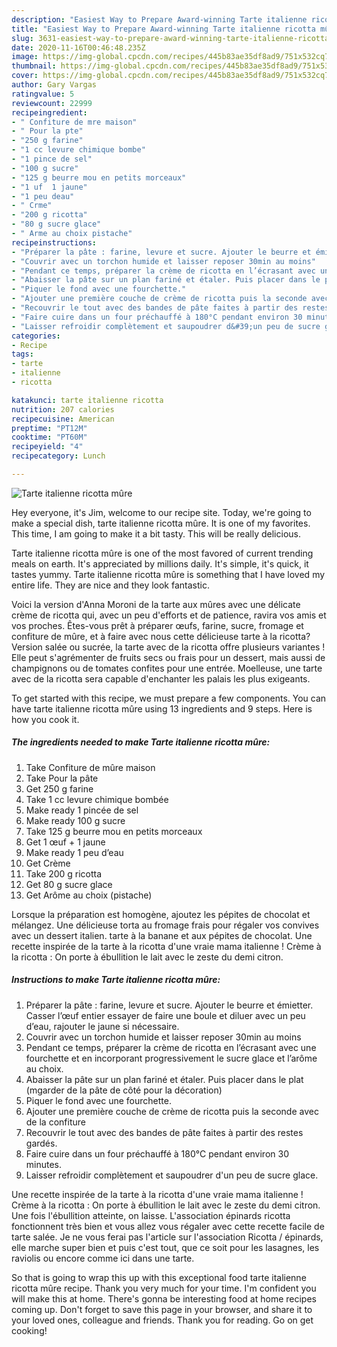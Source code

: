 ```yaml
---
description: "Easiest Way to Prepare Award-winning Tarte italienne ricotta mûre"
title: "Easiest Way to Prepare Award-winning Tarte italienne ricotta mûre"
slug: 3631-easiest-way-to-prepare-award-winning-tarte-italienne-ricotta-mure
date: 2020-11-16T00:46:48.235Z
image: https://img-global.cpcdn.com/recipes/445b83ae35df8ad9/751x532cq70/tarte-italienne-ricotta-mure-photo-principale-de-la-recette.jpg
thumbnail: https://img-global.cpcdn.com/recipes/445b83ae35df8ad9/751x532cq70/tarte-italienne-ricotta-mure-photo-principale-de-la-recette.jpg
cover: https://img-global.cpcdn.com/recipes/445b83ae35df8ad9/751x532cq70/tarte-italienne-ricotta-mure-photo-principale-de-la-recette.jpg
author: Gary Vargas
ratingvalue: 5
reviewcount: 22999
recipeingredient:
- " Confiture de mre maison"
- " Pour la pte"
- "250 g farine"
- "1 cc levure chimique bombe"
- "1 pince de sel"
- "100 g sucre"
- "125 g beurre mou en petits morceaux"
- "1 uf  1 jaune"
- "1 peu deau"
- " Crme"
- "200 g ricotta"
- "80 g sucre glace"
- " Arme au choix pistache"
recipeinstructions:
- "Préparer la pâte : farine, levure et sucre. Ajouter le beurre et émietter. Casser l’œuf entier essayer de faire une boule et diluer avec un peu d’eau, rajouter le jaune si nécessaire."
- "Couvrir avec un torchon humide et laisser reposer 30min au moins"
- "Pendant ce temps, préparer la crème de ricotta en l’écrasant avec une fourchette et en incorporant progressivement le sucre glace et l’arôme au choix."
- "Abaisser la pâte sur un plan fariné et étaler. Puis placer dans le plat (mgarder de la pâte de côté pour la décoration)"
- "Piquer le fond avec une fourchette."
- "Ajouter une première couche de crème de ricotta puis la seconde avec de la confiture"
- "Recouvrir le tout avec des bandes de pâte faites à partir des restes gardés."
- "Faire cuire dans un four préchauffé à 180°C pendant environ 30 minutes."
- "Laisser refroidir complètement et saupoudrer d&#39;un peu de sucre glace."
categories:
- Recipe
tags:
- tarte
- italienne
- ricotta

katakunci: tarte italienne ricotta 
nutrition: 207 calories
recipecuisine: American
preptime: "PT12M"
cooktime: "PT60M"
recipeyield: "4"
recipecategory: Lunch

---
```



![Tarte italienne ricotta mûre](https://img-global.cpcdn.com/recipes/445b83ae35df8ad9/751x532cq70/tarte-italienne-ricotta-mure-photo-principale-de-la-recette.jpg)

Hey everyone, it's Jim, welcome to our recipe site. Today, we're going to make a special dish, tarte italienne ricotta mûre. It is one of my favorites. This time, I am going to make it a bit tasty. This will be really delicious.

Tarte italienne ricotta mûre is one of the most favored of current trending meals on earth. It's appreciated by millions daily. It's simple, it's quick, it tastes yummy. Tarte italienne ricotta mûre is something that I have loved my entire life. They are nice and they look fantastic.

Voici la version d&#39;Anna Moroni de la tarte aux mûres avec une délicate crème de ricotta qui, avec un peu d&#39;efforts et de patience, ravira vos amis et vos proches. Êtes-vous prêt à préparer œufs, farine, sucre, fromage et confiture de mûre, et à faire avec nous cette délicieuse tarte à la ricotta? Version salée ou sucrée, la tarte avec de la ricotta offre plusieurs variantes ! Elle peut s&#39;agrémenter de fruits secs ou frais pour un dessert, mais aussi de champignons ou de tomates confites pour une entrée. Moelleuse, une tarte avec de la ricotta sera capable d&#39;enchanter les palais les plus exigeants.


To get started with this recipe, we must prepare a few components. You can have tarte italienne ricotta mûre using 13 ingredients and 9 steps. Here is how you cook it.

<!--inarticleads1-->

##### The ingredients needed to make Tarte italienne ricotta mûre:

1. Take  Confiture de mûre maison
1. Take  Pour la pâte
1. Get 250 g farine
1. Take 1 cc levure chimique bombée
1. Make ready 1 pincée de sel
1. Make ready 100 g sucre
1. Take 125 g beurre mou en petits morceaux
1. Get 1 œuf + 1 jaune
1. Make ready 1 peu d’eau
1. Get  Crème
1. Take 200 g ricotta
1. Get 80 g sucre glace
1. Get  Arôme au choix (pistache)


Lorsque la préparation est homogène, ajoutez les pépites de chocolat et mélangez. Une délicieuse torta au fromage frais pour régaler vos convives avec un dessert italien. tarte à la banane et aux pépites de chocolat. Une recette inspirée de la tarte à la ricotta d&#39;une vraie mama italienne ! Crème à la ricotta : On porte à ébullition le lait avec le zeste du demi citron. 

<!--inarticleads2-->

##### Instructions to make Tarte italienne ricotta mûre:

1. Préparer la pâte : farine, levure et sucre. Ajouter le beurre et émietter. Casser l’œuf entier essayer de faire une boule et diluer avec un peu d’eau, rajouter le jaune si nécessaire.
1. Couvrir avec un torchon humide et laisser reposer 30min au moins
1. Pendant ce temps, préparer la crème de ricotta en l’écrasant avec une fourchette et en incorporant progressivement le sucre glace et l’arôme au choix.
1. Abaisser la pâte sur un plan fariné et étaler. Puis placer dans le plat (mgarder de la pâte de côté pour la décoration)
1. Piquer le fond avec une fourchette.
1. Ajouter une première couche de crème de ricotta puis la seconde avec de la confiture
1. Recouvrir le tout avec des bandes de pâte faites à partir des restes gardés.
1. Faire cuire dans un four préchauffé à 180°C pendant environ 30 minutes.
1. Laisser refroidir complètement et saupoudrer d&#39;un peu de sucre glace.


Une recette inspirée de la tarte à la ricotta d&#39;une vraie mama italienne ! Crème à la ricotta : On porte à ébullition le lait avec le zeste du demi citron. Une fois l&#39;ébullition atteinte, on laisse. L&#39;association épinards ricotta fonctionnent très bien et vous allez vous régaler avec cette recette facile de tarte salée. Je ne vous ferai pas l&#39;article sur l&#39;association Ricotta / épinards, elle marche super bien et puis c&#39;est tout, que ce soit pour les lasagnes, les raviolis ou encore comme ici dans une tarte. 

So that is going to wrap this up with this exceptional food tarte italienne ricotta mûre recipe. Thank you very much for your time. I'm confident you will make this at home. There's gonna be interesting food at home recipes coming up. Don't forget to save this page in your browser, and share it to your loved ones, colleague and friends. Thank you for reading. Go on get cooking!
